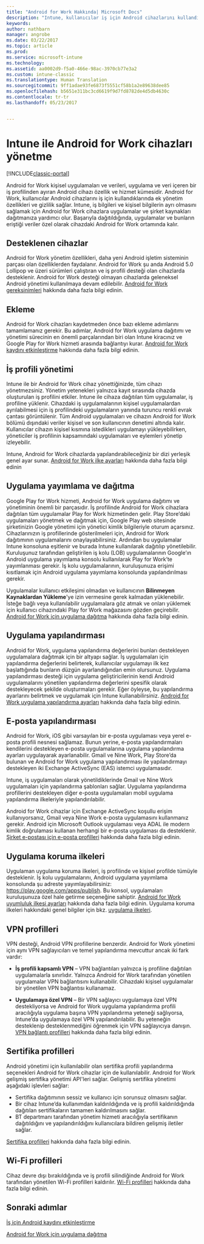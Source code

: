 ```yaml
---
title: "Android for Work Hakkında| Microsoft Docs"
description: "Intune, kullanıcılar iş için Android cihazlarını kullandıklarında ek yönetim özellikleri ve gizlilik sağlamak için Android for Work’ü yönetir."
keywords: 
author: nathbarn
manager: angrobe
ms.date: 03/22/2017
ms.topic: article
ms.prod: 
ms.service: microsoft-intune
ms.technology: 
ms.assetid: aa0002d9-f5a0-466e-98ac-3970cb77e3a2
ms.custom: intune-classic
ms.translationtype: Human Translation
ms.sourcegitcommit: 9ff1adae93fe6873f5551cf58b1a2e89638dee85
ms.openlocfilehash: b5651e311bc3cd6619f9d7fd8782de4d5db4630c
ms.contentlocale: tr-tr
ms.lasthandoff: 05/23/2017


---
```


# <a name="manage-android-for-work-devices-with-intune"></a>Intune ile Android for Work cihazları yönetme

[!INCLUDE[classic-portal](../includes/classic-portal.md)]

Android for Work kişisel uygulamaları ve verileri, uygulama ve veri içeren bir iş profilinden ayıran Android cihazı özellik ve hizmet kümesidir. Android for Work, kullanıcılar Android cihazlarını iş için kullandıklarında ek yönetim özellikleri ve gizlilik sağlar. Intune, iş bilgileri ve kişisel bilgilerin ayrı olmasını sağlamak için Android for Work cihazlara uygulamalar ve şirket kaynakları dağıtmanıza yardımcı olur. Başarıyla dağıtıldığında, uygulamalar ve bunların eriştiği veriler özel olarak cihazdaki Android for Work ortamında kalır.

## <a name="supported-devices"></a>Desteklenen cihazlar

Android for Work yönetim özellikleri, daha yeni Android işletim sisteminin parçası olan özelliklerden faydalanır. Android for Work şu anda Android 5.0 Lollipop ve üzeri sürümleri çalıştıran ve iş profili desteği olan cihazlarda desteklenir. Android for Work desteği olmayan cihazlarda geleneksel Android yönetimi kullanılmaya devam edilebilir. [Android for Work gereksinimleri](https://support.google.com/work/android/answer/6174145?hl=en&ref_topic=6151012) hakkında daha fazla bilgi edinin.

## <a name="onboarding"></a>Ekleme

Android for Work cihazları kaydetmeden önce bazı ekleme adımlarını tamamlamanız gerekir. Bu adımlar, Android for Work uygulama dağıtımı ve yönetimi sürecinin en önemli parçalarından biri olan Intune kiracınız ve Google Play for Work hizmeti arasında bağlantıyı kurar. [Android for Work kaydını etkinleştirme](/intune-classic/deploy-use/set-up-android-for-work) hakkında daha fazla bilgi edinin.

## <a name="work-profile-management"></a>İş profili yönetimi

Intune ile bir Android for Work cihaz yönettiğinizde, tüm cihazı yönetmezsiniz. Yönetim yetenekleri yalnızca kayıt sırasında cihazda oluşturulan iş profilini etkiler. Intune ile cihaza dağıtılan tüm uygulamalar, iş profiline yüklenir. Cihazdaki iş uygulamalarının kişisel uygulamalardan ayrılabilmesi için iş profilindeki uygulamaların yanında turuncu renkli evrak çantası görüntülenir. Tüm Android uygulamaları ve cihazın Android for Work bölümü dışındaki veriler kişisel ve son kullanıcının denetimi altında kalır. Kullanıcılar cihazın kişisel kısmına istedikleri uygulamayı yükleyebilirken, yöneticiler iş profilinin kapsamındaki uygulamaları ve eylemleri yönetip izleyebilir.

Intune, Android for Work cihazlarda yapılandırabileceğiniz bir dizi yerleşik genel ayar sunar. [Android for Work ilke ayarları](android-for-work-policy-settings-in-microsoft-intune.md) hakkında daha fazla bilgi edinin

## <a name="app-publishing-and-distribution"></a>Uygulama yayımlama ve dağıtma

Google Play for Work hizmeti, Android for Work uygulama dağıtımı ve yönetiminin önemli bir parçasıdır. İş profilinde Android for Work cihazlara dağıtılan tüm uygulamalar Play for Work hizmetinden gelir. Play Store’daki uygulamaları yönetmek ve dağıtmak için, Google Play web sitesinde şirketinizin Google yönetimi için yönetici kimlik bilgileriyle oturum açarsınız. Cihazlarınızın iş profillerinde gösterilmeleri için, Android for Work dağıtımının uygulamalarını onaylayabilirsiniz. Ardından bu uygulamalar Intune konsoluna eşitlenir ve burada Intune kullanılarak dağıtılıp yönetilebilir. Kuruluşunuz tarafından geliştirilen iş kolu (LOB) uygulamalarının Google’ın Android uygulama yayımlama konsolu kullanılarak Play for Work’te yayımlanması gerekir. İş kolu uygulamalarının, kuruluşunuza erişimi kısıtlamak için Android uygulama yayımlama konsolunda yapılandırılması gerekir.

Uygulamalar kullanıcı etkileşimi olmadan ve kullanıcının **Bilinmeyen Kaynaklardan Yükleme**'ye izin vermesine gerek kalmadan yüklenebilir. İsteğe bağlı veya kullanılabilir uygulamalara göz atmak ve onları yüklemek için kullanıcı cihazındaki Play for Work mağazasını gözden geçirebilir. [Android for Work için uygulama dağıtma](/intune-classic/deploy-use/android-for-work-apps) hakkında daha fazla bilgi edinin.

## <a name="app-configuration"></a>Uygulama yapılandırması

Android for Work, uygulama yapılandırma değerlerini bunları destekleyen uygulamalara dağıtmak için bir altyapı sağlar. İş uygulamaları için yapılandırma değerlerini belirterek, kullanıcılar uygulamayı ilk kez başlattığında bunların düzgün ayarlandığından emin olursunuz. Uygulama yapılandırması desteği için uygulama geliştiricilerinin kendi Android uygulamalarını yönetilen yapılandırma değerlerini spesifik olarak destekleyecek şekilde oluşturmaları gerekir. Eğer öyleyse, bu yapılandırma ayarlarını belirtmek ve uygulamak için Intune kullanabilirsiniz. [Android for Work uygulama yapılandırma ayarları](afw-app-configuration-policy.md) hakkında daha fazla bilgi edinin.

## <a name="email-configuration"></a>E-posta yapılandırması

Android for Work, iOS gibi varsayılan bir e-posta uygulaması veya yerel e-posta profili nesnesi sağlamaz. Bunun yerine, e-posta yapılandırmaları kendilerini destekleyen e-posta uygulamalarına uygulama yapılandırma ayarları uygulayarak ayarlanabilir. Gmail ve Nine Work, Play Store’da bulunan ve Android for Work uygulama yapılandırması ile yapılandırmayı destekleyen iki Exchange ActiveSync (EAS) istemci uygulamasıdır.

Intune, iş uygulamaları olarak yönetildiklerinde Gmail ve Nine Work uygulamaları için yapılandırma şablonları sağlar. Uygulama yapılandırma profillerini destekleyen diğer e-posta uygulamaları mobil uygulama yapılandırma ilkeleriyle yapılandırılabilir.

Android for Work cihazlar için Exchange ActiveSync koşullu erişim kullanıyorsanız, Gmail veya Nine Work e-posta uygulamasını kullanmanız gerekir. Android için Microsoft Outlook uygulaması veya ADAL ile modern kimlik doğrulaması kullanan herhangi bir e-posta uygulaması da desteklenir. [Şirket e-postası için e-posta profilleri](configure-access-to-corporate-email-using-email-profiles-with-microsoft-intune.md) hakkında daha fazla bilgi edinin.

## <a name="app-protection-policies"></a>Uygulama koruma ilkeleri

Uygulaman uygulama koruma ilkeleri, iş profilinde ve kişisel profilde tümüyle desteklenir. İş kolu uygulamalarını, Android uygulama yayımlama konsolunda şu adreste yayımlayabilirsiniz: https://play.google.com/apps/publish. Bu konsol, uygulamaları kuruluşunuza özel hale getirme seçeneğine sahiptir. [Android for Work uyumluluk ilkesi ayarları](afw-compliance-policy-settings-in-microsoft-intune.md) hakkında daha fazla bilgi edinin. Uygulama koruma ilkeleri hakkındaki genel bilgiler için bkz. [uygulama ilkeleri](protect-app-data-using-mobile-app-management-policies-with-microsoft-intune.md).

## <a name="vpn-profiles"></a>VPN profilleri

VPN desteği, Android VPN profillerine benzerdir. Android for Work yönetimi için aynı VPN sağlayıcıları ve temel yapılandırma mevcuttur ancak iki fark vardır:

-  **İş profili kapsamlı VPN** – VPN bağlantıları yalnızca iş profiline dağıtılan uygulamalarla sınırlıdır. Yalnızca Android for Work tarafından yönetilen uygulamalar VPN bağlantısını kullanabilir. Cihazdaki kişisel uygulamalar bir yönetilen VPN bağlantısı kullanamaz.

-  **Uygulamaya özel VPN** – Bir VPN sağlayıcı uygulamaya özel VPN destekliyorsa ve Android for Work uygulama yapılandırma profili aracılığıyla uygulama başına VPN yapılandırma yeteneği sağlıyorsa, Intune’da uygulamaya özel VPN yapılandırılabilir. Bu yeteneğin desteklenip desteklenmediğini öğrenmek için VPN sağlayıcıya danışın. [VPN bağlantı profilleri](vpn-connections-in-microsoft-intune.md) hakkında daha fazla bilgi edinin.

## <a name="certificate-profiles"></a>Sertifika profilleri

Android yönetimi için kullanılabilir olan sertifika profili yapılandırma seçenekleri Android for Work cihazlar için de kullanılabilir. Android for Work gelişmiş sertifika yönetimi API'leri sağlar. Gelişmiş sertifika yönetimi aşağıdaki işlevleri sağlar:

- Sertifika dağıtımının sessiz ve kullanıcı için sorunsuz olmasını sağlar.
-  Bir cihaz Intune’da kullanımdan kaldırıldığında ve iş profili kaldırıldığında dağıtılan sertifikaların tamamen kaldırılmasını sağlar.
-  BT departmanı tarafından yönetim hizmeti aracılığıyla sertifikanın dağıtıldığını ve yapılandırıldığını kullanıcılara bildiren gelişmiş iletiler sağlar.

[Sertifika profilleri](secure-resource-access-with-certificate-profiles.md) hakkında daha fazla bilgi edinin.

## <a name="wi-fi-profiles"></a>Wi-Fi profilleri

Cihaz devre dışı bırakıldığında ve iş profili silindiğinde Android for Work tarafından yönetilen Wi-Fi profilleri kaldırılır. [Wi-Fi profilleri](wi-fi-connections-in-microsoft-intune.md) hakkında daha fazla bilgi edinin.

## <a name="next-steps"></a>Sonraki adımlar
[İş için Android kaydını etkinleştirme](/intune-classic/deploy-use/set-up-android-for-work)

[Android for Work için uygulama dağıtma](/intune-classic/deploy-use/android-for-work-apps)

